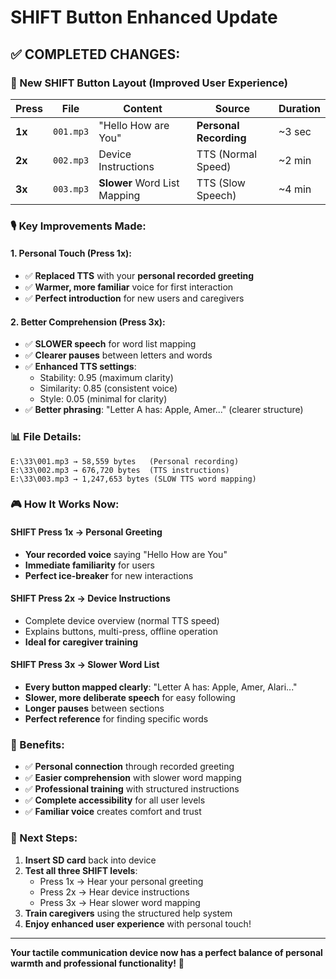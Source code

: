 # SHIFT Button Enhanced Update

## ✅ **COMPLETED CHANGES:**

### **🎯 New SHIFT Button Layout (Improved User Experience)**

| **Press** | **File** | **Content** | **Source** | **Duration** |
|-----------|----------|-------------|------------|--------------|
| **1x** | `001.mp3` | "Hello How are You" | **Personal Recording** | ~3 sec |
| **2x** | `002.mp3` | Device Instructions | TTS (Normal Speed) | ~2 min |
| **3x** | `003.mp3` | **Slower** Word List Mapping | TTS (Slow Speech) | ~4 min |

### **🎙️ Key Improvements Made:**

#### **1. Personal Touch (Press 1x):**
- ✅ **Replaced TTS** with your **personal recorded greeting**
- ✅ **Warmer, more familiar** voice for first interaction
- ✅ **Perfect introduction** for new users and caregivers

#### **2. Better Comprehension (Press 3x):**
- ✅ **SLOWER speech** for word list mapping
- ✅ **Clearer pauses** between letters and words
- ✅ **Enhanced TTS settings**:
  - Stability: 0.95 (maximum clarity)
  - Similarity: 0.85 (consistent voice)
  - Style: 0.05 (minimal for clarity)
- ✅ **Better phrasing**: "Letter A has: Apple, Amer..." (clearer structure)

### **📊 File Details:**

```
E:\33\001.mp3 → 58,559 bytes   (Personal recording)
E:\33\002.mp3 → 676,720 bytes  (TTS instructions)
E:\33\003.mp3 → 1,247,653 bytes (SLOW TTS word mapping)
```

### **🎮 How It Works Now:**

#### **SHIFT Press 1x** → Personal Greeting
- **Your recorded voice** saying "Hello How are You"
- **Immediate familiarity** for users
- **Perfect ice-breaker** for new interactions

#### **SHIFT Press 2x** → Device Instructions
- Complete device overview (normal TTS speed)
- Explains buttons, multi-press, offline operation
- **Ideal for caregiver training**

#### **SHIFT Press 3x** → Slower Word List
- **Every button mapped clearly**: "Letter A has: Apple, Amer, Alari..."
- **Slower, more deliberate speech** for easy following
- **Longer pauses** between sections
- **Perfect reference** for finding specific words

### **🚀 Benefits:**

- ✅ **Personal connection** through recorded greeting
- ✅ **Easier comprehension** with slower word mapping
- ✅ **Professional training** with structured instructions
- ✅ **Complete accessibility** for all user levels
- ✅ **Familiar voice** creates comfort and trust

### **🎯 Next Steps:**

1. **Insert SD card** back into device
2. **Test all three SHIFT levels**:
   - Press 1x → Hear your personal greeting
   - Press 2x → Hear device instructions  
   - Press 3x → Hear slower word mapping
3. **Train caregivers** using the structured help system
4. **Enjoy enhanced user experience** with personal touch!

---

**Your tactile communication device now has a perfect balance of personal warmth and professional functionality!** 🎉
